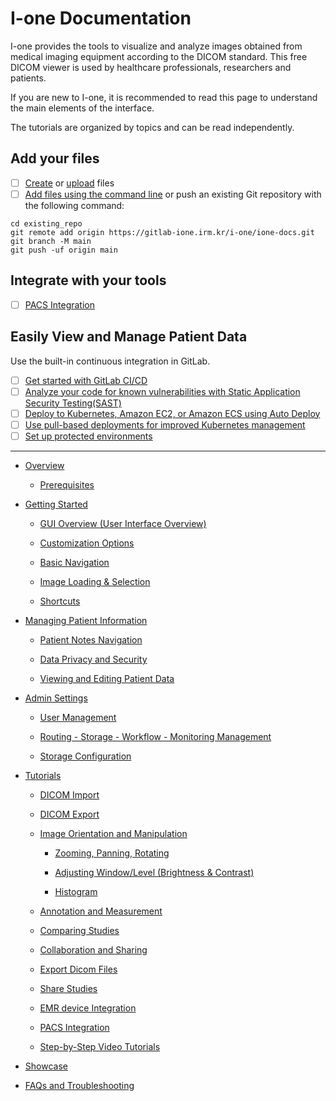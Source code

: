 # I-one Documentation


I-one provides the tools to visualize and analyze images obtained from medical imaging equipment according to the DICOM standard. This free DICOM viewer is used by healthcare professionals, researchers and patients.

If you are new to I-one, it is recommended to read this page to understand the main elements of the interface.

The tutorials are organized by topics and can be read independently.

## Add your files

- [ ] [Create](https://docs.gitlab.com/ee/user/project/repository/web_editor.html#create-a-file) or [upload](https://docs.gitlab.com/ee/user/project/repository/web_editor.html#upload-a-file) files
- [ ] [Add files using the command line](https://docs.gitlab.com/ee/gitlab-basics/add-file.html#add-a-file-using-the-command-line) or push an existing Git repository with the following command:

```
cd existing_repo
git remote add origin https://gitlab-ione.irm.kr/i-one/ione-docs.git
git branch -M main
git push -uf origin main
```


## Integrate with your tools

- [ ] [PACS Integration](https://gitlab-ione.irm.kr/i-one/ione-docs/-/settings/integrations)

## Easily View and Manage Patient Data

Use the built-in continuous integration in GitLab.

- [ ] [Get started with GitLab CI/CD](https://docs.gitlab.com/ee/ci/quick_start/index.html)
- [ ] [Analyze your code for known vulnerabilities with Static Application Security Testing(SAST)](https://docs.gitlab.com/ee/user/application_security/sast/)
- [ ] [Deploy to Kubernetes, Amazon EC2, or Amazon ECS using Auto Deploy](https://docs.gitlab.com/ee/topics/autodevops/requirements.html)
- [ ] [Use pull-based deployments for improved Kubernetes management](https://docs.gitlab.com/ee/user/clusters/agent/)
- [ ] [Set up protected environments](https://docs.gitlab.com/ee/ci/environments/protected_environments.html)

***


- [Overview]()

    - [Prerequisites]()

- [Getting Started]()

    - [GUI Overview (User Interface Overview)]()

    - [Customization Options]()

    - [Basic Navigation]() 

    - [Image Loading & Selection]()

    - [Shortcuts]()

- [Managing Patient Information]()

    - [Patient Notes Navigation]()

    - [Data Privacy and Security]()

    - [Viewing and Editing Patient Data]()

- [Admin Settings]()

    - [User Management]()

    - [Routing - Storage - Workflow - Monitoring Management]()

    - [Storage Configuration]()

- [Tutorials]()

    - [DICOM Import]()

    - [DICOM Export]()

    - [Image Orientation and Manipulation]()

        - [Zooming, Panning, Rotating]()

        - [Adjusting Window/Level (Brightness & Contrast)]()

        - [Histogram]()

    - [Annotation and Measurement]()

    - [Comparing Studies]()

    - [Collaboration and Sharing]()

    - [Export Dicom Files]()

    - [Share Studies]()

    - [EMR device Integration]()

    - [PACS Integration ]()

    - [Step-by-Step Video Tutorials]()

- [Showcase]()

- [FAQs and Troubleshooting]()

 